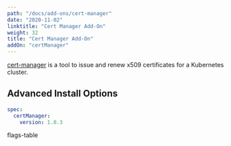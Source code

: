 ```yaml
---
path: "/docs/add-ons/cert-manager"
date: "2020-11-02"
linktitle: "Cert Manager Add-On"
weight: 32
title: "Cert Manager Add-On"
addOn: "certManager"
---
```

[cert-manager](https://cert-manager.io/) is a tool to issue and renew x509 certificates for a Kubernetes cluster.

## Advanced Install Options

```yaml
spec:
  certManager:
    version: 1.0.3
```

flags-table
